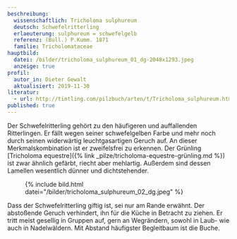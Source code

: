 ```yaml
---
beschreibung:
  wissenschaftlich: Tricholoma sulphureum
  deutsch: Schwefelritterling
  erlaeuterung: sulphureum = schwefelgelb
  referenz: (Bull.) P.Kumm. 1871
  familie: Tricholomataceae
hauptbild:
  datei: /bilder/tricholoma_sulphureum_01_dg-2048x1293.jpeg
  anzeige: true
profil:
  autor_in: Dieter Gewalt
  aktualisiert: 2019-11-30
literatur: 
  - url: http://tintling.com/pilzbuch/arten/t/Tricholoma_sulphureum.html
published: true
---
```


Der Schwefelritterling gehört zu den häufigeren und auffallenden Ritterlingen. Er fällt wegen seiner schwefelgelben Farbe und mehr noch durch seinen widerwärtig leuchtgasartigen Geruch auf. An dieser Merkmalskombination ist er zweifelsfrei zu erkennen. Der Grünling [Tricholoma equestre]({% link _pilze/tricholoma-equestre-grünling.md %}) ist zwar ähnlich gefärbt, riecht aber mehlartig. Außerdem sind dessen Lamellen wesentlich dünner und dichtstehender.

<div class="figure">
  <figure>
    <div class="bilder">
      {% include bild.html datei="/bilder/tricholoma_sulphureum_02_dg.jpeg" %}
    </div>
  </figure>
</div>

Dass der Schwefelritterling giftig ist, sei nur am Rande erwähnt. Der abstoßende Geruch verhindert, ihn für die Küche in Betracht zu ziehen. Er tritt meist gesellig in Gruppen auf, gern an Wegrändern, sowohl in Laub- wie auch in Nadelwäldern. Mit Abstand häufigster Begleitbaum ist die Buche.
